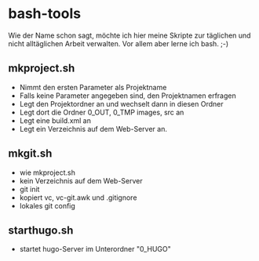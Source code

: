 # bash-tools

Wie der Name schon sagt, möchte ich hier meine Skripte zur täglichen und nicht alltäglichen Arbeit verwalten. Vor allem aber lerne ich bash. ;-)

## mkproject.sh

* Nimmt den ersten Parameter als Projektname
* Falls keine Parameter angegeben sind, den Projektnamen erfragen
* Legt den Projektordner an und wechselt dann in diesen Ordner
* Legt dort die Ordner 0_OUT, 0_TMP images, src an
* Legt eine build.xml an
* Legt ein Verzeichnis auf dem Web-Server an.

## mkgit.sh

* wie mkproject.sh
* kein Verzeichnis auf dem Web-Server
* git init
* kopiert vc, vc-git.awk und .gitignore
* lokales git config

## starthugo.sh

* startet hugo-Server im Unterordner "0_HUGO"
